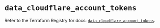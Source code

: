 # `data_cloudflare_account_tokens`

Refer to the Terraform Registry for docs: [`data_cloudflare_account_tokens`](https://registry.terraform.io/providers/cloudflare/cloudflare/5.8.4/docs/data-sources/account_tokens).
